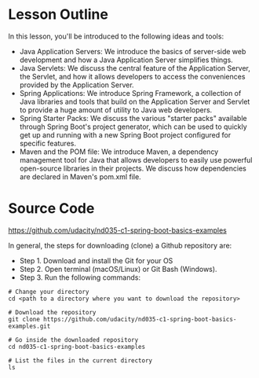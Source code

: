 # Lesson Outline
In this lesson, you'll be introduced to the following ideas and tools:

* Java Application Servers: We introduce the basics of server-side web development and how a Java Application Server simplifies things.
* Java Servlets: We discuss the central feature of the Application Server, the Servlet, and how it allows developers to access the conveniences provided by the Application Server.
* Spring Applications: We introduce Spring Framework, a collection of Java libraries and tools that build on the Application Server and Servlet to provide a huge amount of utility to Java web developers.
* Spring Starter Packs: We discuss the various "starter packs" available through Spring Boot's project generator, which can be used to quickly get up and running with a new Spring Boot project configured for specific features.
* Maven and the POM file: We introduce Maven, a dependency management tool for Java that allows developers to easily use powerful open-source libraries in their projects. We discuss how dependencies are declared in Maven's pom.xml file.

# Source Code
https://github.com/udacity/nd035-c1-spring-boot-basics-examples

In general, the steps for downloading (clone) a Github repository are:
* Step 1. Download and install the Git for your OS
* Step 2. Open terminal (macOS/Linux) or Git Bash (Windows).
* Step 3. Run the following commands:

```
# Change your directory
cd <path to a directory where you want to download the repository>

# Download the repository
git clone https://github.com/udacity/nd035-c1-spring-boot-basics-examples.git

# Go inside the downloaded repository
cd nd035-c1-spring-boot-basics-examples

# List the files in the current directory
ls
```
